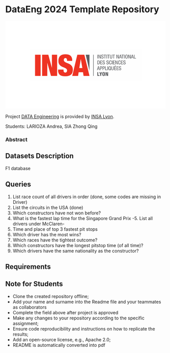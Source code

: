 # DataEng 2024 Template Repository

![Insalogo](./images/logo-insa_0.png)

Project [DATA Engineering](https://www.riccardotommasini.com/courses/dataeng-insa-ot/) is provided by [INSA Lyon](https://www.insa-lyon.fr/).

Students: LARIOZA Andrea, SIA Zhong Qing

### Abstract

## Datasets Description 
F1 database

## Queries 
1. List race count of all drivers in order (done, some codes are missing in Driver)
2. List the circuits in the USA (done)
3. Which constructors have not won before?
4. What is the fastest lap time for the Singapore Grand Prix
-5. List all drivers under McClaren-
6. Time and place of top 3 fastest pit stops
7. Which driver has the most wins?
8. Which races have the tightest outcome?
9. Which constructors have the longest pitstop time (of all time)?
10. Which drivers have the same nationality as the constructor?

## Requirements

## Note for Students

* Clone the created repository offline;
* Add your name and surname into the Readme file and your teammates as collaborators
* Complete the field above after project is approved
* Make any changes to your repository according to the specific assignment;
* Ensure code reproducibility and instructions on how to replicate the results;
* Add an open-source license, e.g., Apache 2.0;
* README is automatically converted into pdf

